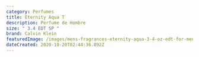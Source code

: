 ```yaml
---
category: Perfumes
title: Eternity Aqua T
description: Perfume de Hombre
size: " 3.4 EDT SP "
brand: Calvin Klein
featuredImage: /images/mens-fragrances-eternity-aqua-3-4-oz-edt-for-men-1_2400x.jpg
dateCreated: 2020-10-20T02:44:36.892Z
---
```

